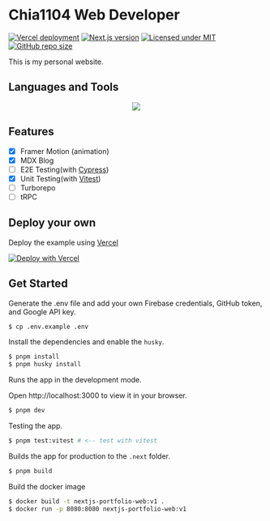 # Chia1104 Web Developer
[![Vercel deployment](https://img.shields.io/github/deployments/chia1104/chias-web-nextjs/production?style=for-the-badge&logo=appveyor)](https://vercel.com/deployments/chia1104)
[![Next.js version](https://img.shields.io/github/package-json/dependency-version/chia1104/chias-web-nextjs/next/main?style=for-the-badge&logo=appveyor)](https://nextjs.org/)
[![Licensed under MIT](https://img.shields.io/github/license/chia1104/chias-web-nextjs?style=for-the-badge&logo=appveyor)](LICENSE)
[![GitHub repo size](https://img.shields.io/github/repo-size/chia1104/chias-web-nextjs?style=for-the-badge&logo=appveyor)](https://github.com/chia1104/chias-web-nextjs)

This is my personal website.

## Languages and Tools

<div align="center">
  <img src="https://skillicons.dev/icons?i=ts,tailwindcss,next,docker" />
</div>

## Features
- [X] Framer Motion (animation)
- [X] MDX Blog
- [ ] E2E Testing(with [Cypress](https://www.cypress.io/))
- [X] Unit Testing(with [Vitest](https://vitest.dev/))
- [ ] Turborepo
- [ ] tRPC

## Deploy your own

Deploy the example using [Vercel](https://vercel.com?utm_source=github&utm_medium=readme&utm_campaign=next-example)

[![Deploy with Vercel](https://vercel.com/button)](https://vercel.com/new/git/external?repository-url=https://github.com/Chia1104/chias-web-nextjs)

## Get Started

Generate the .env file and add your own Firebase credentials, GitHub token, and Google API key.

```bash
$ cp .env.example .env
```

Install the dependencies and enable the `husky`.

```bash
$ pnpm install
$ pnpm husky install
```

Runs the app in the development mode.

Open http://localhost:3000 to view it in your browser.

```bash
$ pnpm dev
```

Testing the app.

```bash
$ pnpm test:vitest # <-- test with vitest
```

Builds the app for production to the `.next` folder.

```bash
$ pnpm build
```

Build the docker image

```bash
$ docker build -t nextjs-portfolio-web:v1 .
$ docker run -p 8080:8080 nextjs-portfolio-web:v1
```
